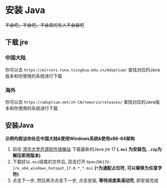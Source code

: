 # 安装 Java
~~不会吧，不会吧，不会真的有人不会装吧~~
## 下载 jre
### 中国大陆
你可以去 `https://mirrors.tuna.tsinghua.edu.cn/Adoptium/` 查找对应的Java版本和你使用的系统进行下载
### 海外
你可以去 `https://adoptium.net/zh-CN/temurin/releases/` 查找对应的Java版本和你使用的系统进行下载
## 安装Java
**示例均假设你处在中国大陆&使用Windows系统&使用x86-64架构**
1. 前往 [清华大学开源软件镜像站](https://mirrors.tuna.tsinghua.edu.cn/Adoptium/17/jre/x64/windows/) 下载最新的Java jre 17 **(`.msi` 为安装包, `.zip`为解压即用版本)**
2. 下载好以`.msi`结尾的文件后, 双击打开 `OpenJDK17U-jre_x64_windows_hotspot_17.0.*_*.msi` **(`*`为通配占位符, 可以替换为任意字符)**
3. 点击下一步, 然后再次点击下一步, 点击安装, **等待进度条滚动完**, 即安装完成
